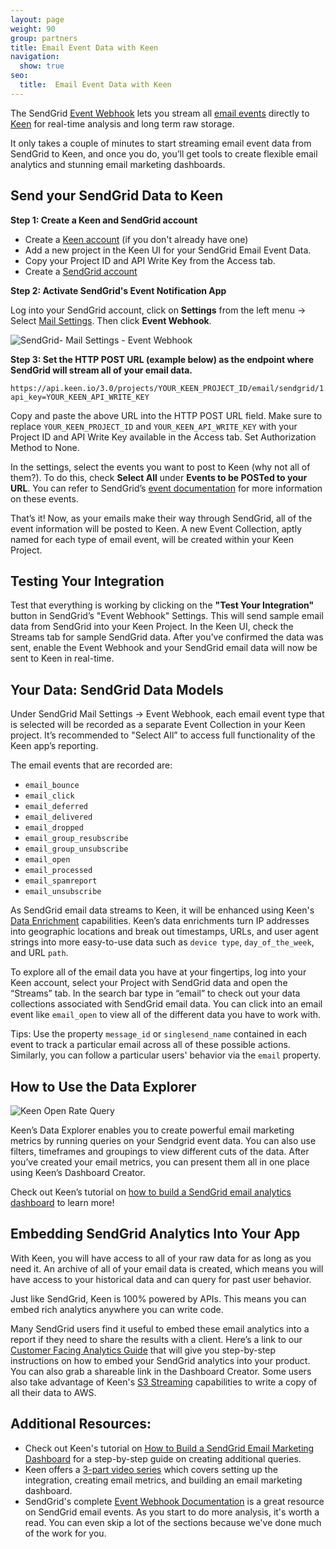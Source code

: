 ```yaml
---
layout: page
weight: 90
group: partners
title: Email Event Data with Keen
navigation:
  show: true
seo:
  title:  Email Event Data with Keen
---
```


The SendGrid [Event Webhook]({{root_url}}/for-developers/tracking-events/getting-started-event-webhook/) lets you stream all [email events]({{root_url}}/ui/analytics-and-reporting/email-activity-feed/) directly to [Keen](https://keen.io/users/signup?utm_campaign=SendGrid%202020&utm_source=SendGrid&utm_medium=SendGrid%20Hosted%20Docs) for real-time analysis and long term raw storage.

It only takes a couple of minutes to start streaming email event data from SendGrid to Keen, and once you do, you’ll get tools to create flexible email analytics and stunning email marketing dashboards.

 ## 	Send your SendGrid Data to Keen

 **Step 1: Create a Keen and SendGrid account**

 * Create a <a href="https://keen.io/users/signup?utm_campaign=SendGrid%202020&utm_source=SendGrid&utm_medium=SendGrid%20Hosted%20Docs">Keen account</a> (if you don't already have one)
 * Add a new project in the Keen UI for your SendGrid Email Event Data.
 * Copy your Project ID and API Write Key from the Access tab.
 * Create a <a href="https://sendgrid.com/user/signup"> SendGrid account</a>


 **Step 2: Activate SendGrid's Event Notification App**

 Log into your SendGrid account, click on **Settings** from the left menu → Select <a href="http://app.sendgrid.com/settings/mail_settings">Mail Settings</a>. Then click **Event Webhook**.

 ![SendGrid- Mail Settings - Event Webhook]({{root_url}}/images/keen/sendgrid_mailsettings_eventwebhook.png)

 **Step 3: Set the HTTP POST URL (example below) as the endpoint where SendGrid will stream all of your email data.**

 ```
 https://api.keen.io/3.0/projects/YOUR_KEEN_PROJECT_ID/email/sendgrid/1.0?api_key=YOUR_KEEN_API_WRITE_KEY
 ```
 Copy and paste the above URL into the HTTP POST URL field. Make sure to replace `YOUR_KEEN_PROJECT_ID` and `YOUR_KEEN_API_WRITE_KEY` with your Project ID and API Write Key available in the Access tab. Set Authorization Method to None.

 In the settings, select the events you want to post to Keen (why not all of them?). To do this, check **Select All** under **Events to be POSTed to your URL**. You can refer to SendGrid’s [event documentation]({{root_url}}/for-developers/tracking-events/event/) for more information on these events.

 That’s it! Now, as your emails make their way through SendGrid, all of the event information will be posted to Keen. A new Event Collection, aptly named for each type of email event, will be created within your Keen Project.


 ## Testing Your Integration

 Test that everything is working by clicking on the **"Test Your Integration"** button in SendGrid’s "Event Webhook" Settings. This will send sample email data from SendGrid into your Keen Project. In the Keen UI, check the Streams tab for sample SendGrid data. After you've confirmed the data was sent, enable the Event Webhook and your SendGrid email data will now be sent to Keen in real-time.



 ## Your Data: SendGrid Data Models

 Under SendGrid Mail Settings → Event Webhook, each email event type that is selected will be recorded as a separate Event Collection in your Keen project. It’s recommended to "Select All” to access full functionality of the Keen app’s reporting.

 The email events that are recorded are:

- `email_bounce`
- `email_click`
- `email_deferred`
- `email_delivered`
- `email_dropped`
- `email_group_resubscribe`
- `email_group_unsubscribe`
- `email_open`
- `email_processed`
- `email_spamreport`
- `email_unsubscribe`

As SendGrid email data streams to Keen, it will be enhanced using Keen's [Data Enrichment](https://keen.io/docs/streams/data-enrichment-overview/) capabilities. Keen’s data enrichments turn IP addresses into geographic locations and break out timestamps, URLs, and user agent strings into more easy-to-use data such as `device type`, `day_of_the_week`, and URL `path`.

To explore all of the email data you have at your fingertips, log into your Keen account, select your Project with SendGrid data and open the “Streams” tab. In the search bar type in “email” to check out your data collections associated with SendGrid email data. You can click into an email event like `email_open` to view all of the different data you have to work with.

Tips: Use the property `message_id` or `singlesend_name` contained in each event to track a particular email across all of these possible actions. Similarly, you can follow a particular users' behavior via the `email` property.



## 	How to Use the Data Explorer

![Keen Open Rate Query]({{root_url}}/images/keen/sendgrid_open_rate_query.png)

Keen’s Data Explorer enables you to create powerful email marketing metrics by running queries on your Sendgrid event data. You can also use filters, timeframes and groupings to view different cuts of the data. After you’ve created your email metrics, you can present them all in one place using Keen’s Dashboard Creator.

Check out Keen’s tutorial on [how to build a SendGrid email analytics dashboard](https://www.keen.io/blog/how-to-build-sendgrid-email-marketing-dashboard-with-keenio?utm_campaign=SendGrid%202020&utm_source=SendGrid&utm_medium=SendGrid%20Hosted%20Docs) to learn more!

## Embedding SendGrid Analytics Into Your App

With Keen, you will have access to all of your raw data for as long as you need it. An archive of all of your email data is created, which means you will have access to your historical data and can query for past user behavior.

Just like SendGrid, Keen is 100% powered by APIs. This means you can embed rich analytics anywhere you can write code.

Many SendGrid users find it useful to embed these email analytics into a report if they need to share the results with a client. Here’s a link to our [Customer Facing Analytics Guide](https://keen.io/docs/visualize/customer-facing-analytics/) that will give you step-by-step instructions on how to embed your SendGrid analytics into your product. You can also grab a shareable link in the Dashboard Creator. Some users also take advantage of Keen's [S3 Streaming](https://keen.io/docs/streams/extended-functionality/amazon-s3/) capabilities to write a copy of all their data to AWS.


 ## 	Additional Resources:

 - Check out Keen's tutorial on [How to Build a SendGrid Email Marketing Dashboard](https://www.keen.io/blog/how-to-build-sendgrid-email-marketing-dashboard-with-keenio?utm_campaign=SendGrid%202020&utm_source=SendGrid&utm_medium=SendGrid%20Hosted%20Docs) for a step-by-step guide on creating additional queries.
 - Keen  offers a [3-part video series](https://www.youtube.com/playlist?list=PL6E4U2hk0KgOqdPkaDVqKGHLfUEJsRBW3) which covers setting up the integration, creating email metrics, and building an email marketing dashboard.
 - SendGrid's complete [Event Webhook Documentation]({{root_url}}/for-developers/tracking-events/event/) is a great resource on SendGrid email events. As you start to do more analysis, it's worth a read. You can even skip a lot of the sections because we've done much of the work for you.
